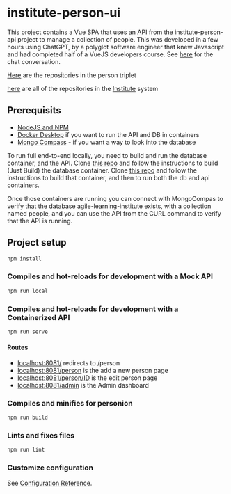 # institute-person-ui

This project contains a Vue SPA that uses an API from the institute-person-api project to manage a collection of people. This was developed in a few hours using ChatGPT, by a polyglot software engineer that knew Javascript and had completed half of a VueJS developers course. See [here](https://chat.openai.com/share/5d5db6f2-2f42-491a-9673-3246feb20013) for the chat conversation.

[Here](https://github.com/orgs/agile-learning-institute/repositories?q=institute-person&type=all&sort=name) are the repositories in the person triplet

[here](https://github.com/orgs/agile-learning-institute/repositories?q=institute&type=all&sort=name) are all of the repositories in the [Institute](https://github.com/agile-learning-institute/institute/tree/main) system

## Prerequisits

- [NodeJS and NPM](https://docs.npmjs.com/downloading-and-installing-node-js-and-npm)
- [Docker Desktop](https://www.docker.com/products/docker-desktop/) if you want to run the API and DB in containers
- [Mongo Compass](https://www.mongodb.com/try/download/compass) - if you want a way to look into the database


To run full end-to-end locally, you need to build and run the database container, and the API. Clone [this repo](https://github.com/agile-learning-institute/institute-person-db) and follow the instructions to build (Just Build) the database container. Clone [this repo](https://github.com/agile-learning-institute/institute-person-api) and follow the instructions to build that container, and then to run both the db and api containers.

Once those containers are running you can connect with MongoCompas to verify that the database agile-learning-institute exists, with a collection named people, and you can use the API from the CURL command to verify that the API is running.

## Project setup

``` bash
npm install
```

### Compiles and hot-reloads for development with a Mock API

``` bash
npm run local
```

### Compiles and hot-reloads for development with a Containerized API

``` bash
npm run serve
```

#### Routes

- [localhost:8081/](http://localhost:8081/) redirects to /person
- [localhost:8081/person](http://localhost:8081/person) is the add a new person page
- [localhost:8081/person/ID](http://localhost:8081/person/ID) is the edit person page
- [localhost:8081/admin](http://localhost:8081/admin) is the Admin dashboard

### Compiles and minifies for personion

``` bash
npm run build
```

### Lints and fixes files

``` bash
npm run lint
```

### Customize configuration

See [Configuration Reference](https://cli.vuejs.org/config/).

